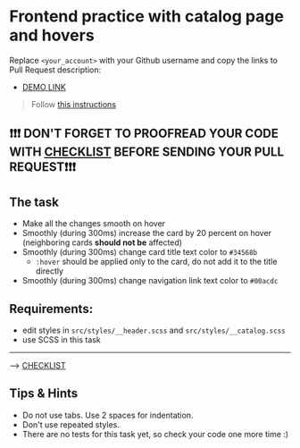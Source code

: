 # Frontend practice with catalog page and hovers

Replace `<your_account>` with your Github username and copy the links to Pull Request description:

- [DEMO LINK](https://home2ego911.github.io/layout_catalog_hovers/)

> Follow [this instructions](https://github.com/mate-academy/layout_task-guideline#how-to-solve-the-layout-tasks-on-github)

## ❗️❗️❗️ DON'T FORGET TO PROOFREAD YOUR CODE WITH [CHECKLIST](https://github.com/mate-academy/layout_catalog_hovers/blob/master/checklist.md) BEFORE SENDING YOUR PULL REQUEST❗️❗️❗️

## The task

- Make all the changes smooth on hover
- Smoothly (during 300ms) increase the card by 20 percent on hover (neighboring cards **should not be** affected)
- Smoothly (during 300ms) change card title text color to `#34568b`
  - `:hover` should be applied only to the card, do not add it to the title directly
- Smoothly (during 300ms) change navigation link text color to `#00acdc`

## Requirements:

- edit styles in `src/styles/__header.scss` and `src/styles/__catalog.scss`
- use SCSS in this task

---

--> [CHECKLIST](https://github.com/mate-academy/layout_catalog_hovers/blob/master/checklist.md)

## Tips & Hints

- Do not use tabs. Use 2 spaces for indentation.
- Don't use repeated styles.
- There are no tests for this task yet, so check your code one more time :)
